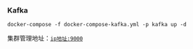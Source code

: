 ### Kafka

```shell
docker-compose -f docker-compose-kafka.yml -p kafka up -d
```

集群管理地址：[`ip地址:9000`](http://www.xxx.com:9000)
